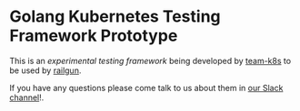 # Golang Kubernetes Testing Framework Prototype

This is an _experimental testing framework_ being developed by [team-k8s][team] to be used by [railgun][rg].

If you have any questions please come talk to us about them in [our Slack channel][slack]!.

[team]:https://github.com/orgs/Kong/teams/team-k8s
[rg]:https://github.com/kong/railgun
[slack]:https://app.slack.com/client/T0DS5NB27/C011RQPHDC7
